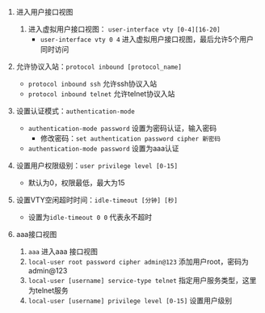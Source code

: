 1. 进入用户接口视图
	1. 进入虚拟用户接口视图： `user-interface vty [0-4][16-20]`
		- `user-interface vty 0 4` 进入虚拟用户接口视图，最后允许5个用户同时访问

2. 允许协议入站：`protocol inbound [protocol_name]`
	- `protocol inbound ssh` 允许ssh协议入站
	- `protocol inbound telnet` 允许telnet协议入站

3. 设置认证模式：`authentication-mode`
	- `authentication-mode password` 设置为密码认证，输入密码
		- 修改密码：`set authentication password cipher 新密码`
	- `authentication-mode password` 设置为aaa认证

4. 设置用户权限级别：`user privilege level [0-15]`
	- 默认为0，权限最低，最大为15

5. 设置VTY空闲超时时间：`idle-timeout [分钟] [秒]`
	- 设置为`idle-timeout 0 0` 代表永不超时

6. aaa接口视图
	1. `aaa`  进入aaa 接口视图
	2. `local-user root password cipher admin@123` 添加用户root，密码为admin@123
	3. `local-user [username] service-type telnet` 指定用户服务类型，这里为telnet服务
	4. `local-user [username] privilege level [0-15]` 设置用户级别 